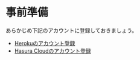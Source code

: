 # 事前準備

あらかじめ下記のアカウントに登録しておきましょう。

- [Herokuのアカウント登録](signup-heroku.md)
- [Hasura Cloudのアカウント登録](signup-hasura-cloud.md)
